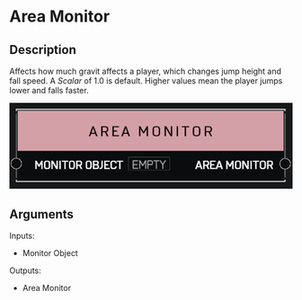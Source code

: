 # Area Monitor

## Description

Affects how much gravit affects a player, which changes jump height and fall speed. A _Scalar_ of 1.0 is default. Higher values mean the player jumps lower and falls faster.

![Area Monitor](../../.gitbook/assets/images/scripting/variables-basic/area-monitor.png)

## Arguments

Inputs:

* Monitor Object

Outputs:

* Area Monitor
